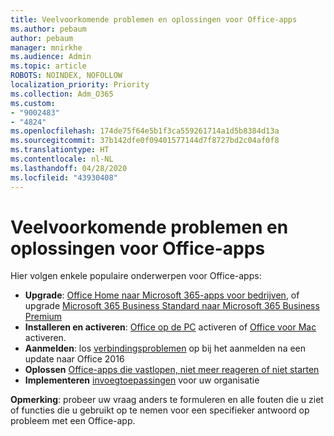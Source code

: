 ```yaml
---
title: Veelvoorkomende problemen en oplossingen voor Office-apps
ms.author: pebaum
author: pebaum
manager: mnirkhe
ms.audience: Admin
ms.topic: article
ROBOTS: NOINDEX, NOFOLLOW
localization_priority: Priority
ms.collection: Adm_O365
ms.custom:
- "9002483"
- "4824"
ms.openlocfilehash: 174de75f64e5b1f3ca559261714a1d5b8384d13a
ms.sourcegitcommit: 37b142dfe0f09401577144d7f8727bd2c04af0f8
ms.translationtype: HT
ms.contentlocale: nl-NL
ms.lasthandoff: 04/28/2020
ms.locfileid: "43930408"
---
```

# <a name="common-issues-and-resolutions-with-office-apps"></a>Veelvoorkomende problemen en oplossingen voor Office-apps

Hier volgen enkele populaire onderwerpen voor Office-apps:

- **Upgrade**:  [Office Home naar Microsoft 365-apps voor bedrijven](https://support.office.com/article/how-do-i-upgrade-office-ee68f6cf-422f-464a-82ec-385f65391350#OfficeVersion=Office_365_subscription), of upgrade  [Microsoft 365 Business Standard naar Microsoft 365 Business Premium](https://docs.microsoft.com/microsoft-365/business/migrate-to-microsoft-365-business)
- **Installeren en activeren**: [Office op de PC](https://support.office.com/article/activate-office-5bd38f38-db92-448b-a982-ad170b1e187e) activeren of [Office voor Mac](https://support.office.com/article/activate-office-for-mac-7f6646b1-bb14-422a-9ad4-a53410fcefb2) activeren.
- **Aanmelden**: los [verbindingsproblemen](https://docs.microsoft.com/office365/troubleshoot/authentication/connection-issue-when-sign-in-office-2016) op bij het aanmelden na een update naar Office 2016
- **Oplossen** [Office-apps die vastlopen, niet meer reageren of niet starten](https://docs.microsoft.com/alchemyinsights/office-apps-don't-launch-start)
- **Implementeren** [invoegtoepassingen](https://docs.microsoft.com/microsoft-365/admin/manage/manage-deployment-of-add-ins?view=o365-worldwide) voor uw organisatie

**Opmerking**: probeer uw vraag anders te formuleren en alle fouten die u ziet of functies die u gebruikt op te nemen voor een specifieker antwoord op probleem met een Office-app.
